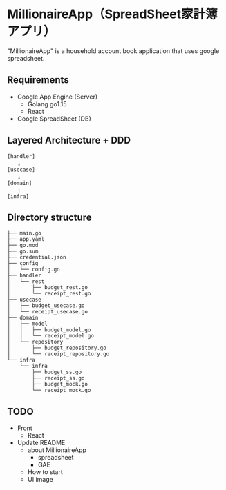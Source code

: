 # MillionaireApp（SpreadSheet家計簿アプリ）

"MillionaireApp" is a household account book application that uses google spreadsheet.

## Requirements
- Google App Engine (Server)
    - Golang go1.15
    - React
- Google SpreadSheet (DB)

## Layered Architecture + DDD
    [handler]
    　　↓
    [usecase]
    　　↓
    [domain]
    　　↑
    [infra]

## Directory structure
    ├── main.go
    ├── app.yaml
    ├── go.mod
    ├── go.sum
    ├── credential.json
    ├── config
    │   └── config.go
    ├── handler
    │   └── rest
    │       ├── budget_rest.go
    │       └── receipt_rest.go
    ├── usecase
    │   ├── budget_usecase.go
    │   └── receipt_usecase.go
    ├── domain
    │   ├── model
    │   │   ├── budget_model.go
    │   │   └── receipt_model.go
    │   └── repository
    │       ├── budget_repository.go
    │       └── receipt_repository.go
    └── infra
        └── infra
            ├── budget_ss.go
            ├── receipt_ss.go
            ├── budget_mock.go
            └── receipt_mock.go

## TODO
* Front
    * React
* Update README
    * about MillionaireApp
        * spreadsheet
        * GAE
    * How to start
    * UI image